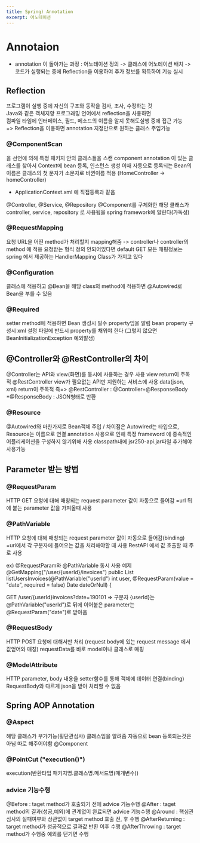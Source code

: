 ```yaml
---
title: Spring) Annotation
excerpt: 어노테이션
---
```


# Annotaion
- annotation 이 돌아가는 과정
 : 어노테이션 정의 -> 클래스에 어노테이션 배치 -> 코드가 실행되는 중에 Reflection을 이용하여 추가 정보를 획득하여 기능 실시  

## Reflection
  프로그램이 실행 중에 자신의 구조와 동작을 검사, 조사, 수정하는 것  
  Java와 같은 객체지향 프로그래밍 언어에서 reflection을 사용하면   
  컴파일 타임에 인터페이스, 필드, 메소드의 이름을 알지 못해도실행 중에 접근 가능  
  => Reflection을 이용하면 annotation 지정만으로 원하는 클래스 주입가능  

### @ComponentScan
  <component-scan> 을 선언에 의해 특정 패키지 안의 클래스들을 스캔
  component annotation 이 있는 클래스를 찾아서 Context에 bean 등록, 인스턴스 생성
  이때 자동으로 등록되는 Bean의 이름은 클래스의 첫 문자가 소문자로 바뀐이름 적용
  (HomeController -> homeController)
  * ApplicationContext.xml 에 <bean id="abc" class="ABC"/> 직접등록과 같음

  @Controller, @Service, @Repository
  @Component를 구체화한
  해당 클래스가 controller, service, repository 로 사용됨을 spring framework에 알린다(가독성)


### @RequestMapping
  요청 URL을 어떤 method가 처리할지 mapping해줌 -> controller나 controller의 method 에 적용
  요청받는 형식 정의 안되어있다면 default GET
  모든 매핑정보는 spring 에서 제공하는 HandlerMapping Class가 가지고 있다

### @Configuration
클래스에 적용하고 @Bean을 해당 class의 method에 적용하면
@Autowired로 Bean을 부를 수 있음

### @Required
  setter method에 적용하면 Bean 생성시 필수 property임을 알림
  bean property 구성시 xml 설정 파일에 반드시 property를 채워야 한다
  (그렇지 않으면 BeanInitializationException 예외발생)

## @Controller와 @RestController의 차이
  @Controller는 API와 view(화면)를 동시에 사용하는 경우 사용
  view return이 주목적
  @RestController
  view가 필요없는 API만 지원하는 서비스에 사용
  data(json, xml) return이 주목적
  즉=> @RestController  : @Controller+@ResponseBody
  *@ResponseBody : JSON형태로 반환

### @Resource
  @Autowired와 마찬가지로 Bean객체 주입 / 차이점은 Autowired는 타입으로, Resource는 이름으로 연결
  annotation 사용으로 인해 특정 frameword 에 종속적인 어플리케이션을 구성하지 않기위해 사용
  classpath내에 jsr250-api.jar파일 추가해야 사용가능


## Parameter 받는 방법
### @RequestParam
  HTTP GET 요청에 대해 매칭되는 request parameter 값이 자동으로 들어감
  =url 뒤에 붙는 parameter 값을 가져올때 사용

### @PathVariable
  HTTP 요청에 대해 매칭되는 request parameter  값이 자동으로 들어감(binding)
  =uri에서 각 구분자에 들어오는 값을 처리해야할 때 사용
  RestAPI 에서 값 호출할 때 주로 사용

ex) @RequestParam와 @PathVariable 동시 사용 예제
@GetMapping("/user/{userId}/invoices")
public List<Invoice> listUsersInvoices(@PathVariable("userId") int user,
	                   @RequestParam(value = "date", required = false) Date dateOrNull) {

GET /user/{userId}invoices?date=190101
=> 구분자 {userId}는 @PathVariable("userId")로
     뒤에 이어붙은 parameter는 @RequestParam("date")로 받아옴

### @RequestBody
  HTTP POST 요청에 대해서만 처리 (request body에 있는 request message 에서 값얻어와 매칭)
  requestData를 바로 model이나 클래스로 매핑

### @ModelAttribute
  HTTP parameter, body 내용을 setter함수를 통해 객체에 데이터 연결(binding)
  RequestBody와 다르게 json을 받아 처리할 수 없음


## Spring AOP Annotation
### @Aspect
  해당 클래스가 부가기능(횡단관심사) 클래스임을 알려줌
  자동으로 bean 등록되는것은 아님 따로 해주어야함 @Component

### @PointCut ("execution()")
  execution(반환타입 패키지명.클래스명.메서드명(매개변수))

### advice 기능수행
@Before : taget method가 호출되기 전에 advice 기능수행
@After : taget method의 결과(성공,예외)에 관계없이 완료되면 advice 기능수행
@Around : 핵심관심사의 실패여부와 상관없이 target method 호출 전, 후 수행
@AfterReturning : target method가 성공적으로 결과값 반환 이후 수행
@AfterThrowing : target method가 수행중 예외를 던기면 수행
